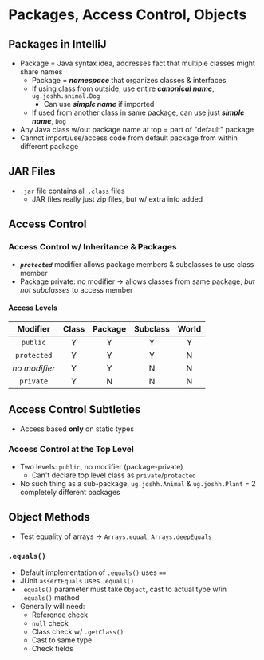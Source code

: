 # Packages, Access Control, Objects

## Packages in IntelliJ
* Package = Java syntax idea, addresses fact that multiple classes might share names
    * Package = ***namespace*** that organizes classes & interfaces
    * If using class from outside, use entire ***canonical name***, `ug.joshh.animal.Dog`
        * Can use ***simple name*** if imported
    * If used from another class in same package, can use just ***simple name***, `Dog`
* Any Java class w/out package name at top = part of "default" package
* Cannot import/use/access code from default package from within different package

## JAR Files
* `.jar` file contains all `.class` files
    * JAR files really just zip files, but w/ extra info added

## Access Control
### Access Control w/ Inheritance & Packages
* ***`protected`*** modifier allows package members & subclasses to use class member
* Package private: no modifier → allows classes from same package, _but not subclasses_ to access member

#### Access Levels
| Modifier      | Class | Package | Subclass | World |
|:-------------:|:-----:|:-------:|:--------:|:-----:|
| `public`      | Y     | Y       | Y        | Y     |
| `protected`   | Y     | Y       | Y        | N     |
| _no modifier_ | Y     | Y       | N        | N     |
| `private`     | Y     | N       | N        | N     |


## Access Control Subtleties
* Access based **only** on static types

### Access Control at the Top Level
* Two levels: `public`, no modifier (package-private)
    * Can't declare top level class as `private`/`protected`
* No such thing as a sub-package, `ug.joshh.Animal` & `ug.joshh.Plant` = 2 completely different packages


## Object Methods
* Test equality of arrays → `Arrays.equal`, `Arrays.deepEquals`

### `.equals()`
* Default implementation of `.equals()` uses `==`
* JUnit `assertEquals` uses `.equals()`
* `.equals()` parameter must take `Object`, cast to actual type w/in `.equals()` method
* Generally will need:
    * Reference check
    * `null` check
    * Class check w/ `.getClass()`
    * Cast to same type
    * Check fields
